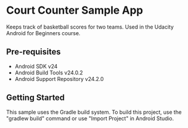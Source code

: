 Court Counter Sample App
===================================

Keeps track of basketball scores for two teams. Used in the Udacity Android for Beginners course.

Pre-requisites
--------------

- Android SDK v24
- Android Build Tools v24.0.2
- Android Support Repository v24.2.0

Getting Started
---------------

This sample uses the Gradle build system. To build this project, use the
"gradlew build" command or use "Import Project" in Android Studio.
